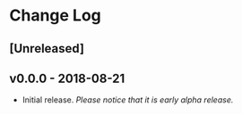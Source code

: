 # Change Log

## [Unreleased]

## v0.0.0 - 2018-08-21

- Initial release. _Please notice that it is early alpha release._
